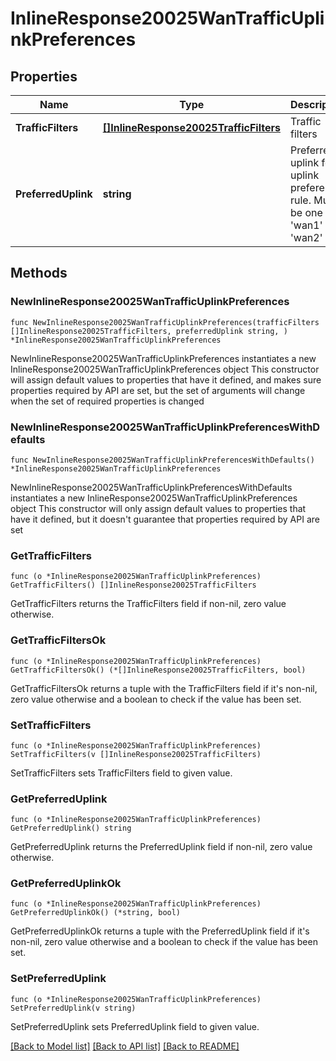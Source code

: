 # InlineResponse20025WanTrafficUplinkPreferences

## Properties

Name | Type | Description | Notes
------------ | ------------- | ------------- | -------------
**TrafficFilters** | [**[]InlineResponse20025TrafficFilters**](InlineResponse20025TrafficFilters.md) | Traffic filters | 
**PreferredUplink** | **string** | Preferred uplink for uplink preference rule. Must be one of: &#39;wan1&#39; or &#39;wan2&#39; | 

## Methods

### NewInlineResponse20025WanTrafficUplinkPreferences

`func NewInlineResponse20025WanTrafficUplinkPreferences(trafficFilters []InlineResponse20025TrafficFilters, preferredUplink string, ) *InlineResponse20025WanTrafficUplinkPreferences`

NewInlineResponse20025WanTrafficUplinkPreferences instantiates a new InlineResponse20025WanTrafficUplinkPreferences object
This constructor will assign default values to properties that have it defined,
and makes sure properties required by API are set, but the set of arguments
will change when the set of required properties is changed

### NewInlineResponse20025WanTrafficUplinkPreferencesWithDefaults

`func NewInlineResponse20025WanTrafficUplinkPreferencesWithDefaults() *InlineResponse20025WanTrafficUplinkPreferences`

NewInlineResponse20025WanTrafficUplinkPreferencesWithDefaults instantiates a new InlineResponse20025WanTrafficUplinkPreferences object
This constructor will only assign default values to properties that have it defined,
but it doesn't guarantee that properties required by API are set

### GetTrafficFilters

`func (o *InlineResponse20025WanTrafficUplinkPreferences) GetTrafficFilters() []InlineResponse20025TrafficFilters`

GetTrafficFilters returns the TrafficFilters field if non-nil, zero value otherwise.

### GetTrafficFiltersOk

`func (o *InlineResponse20025WanTrafficUplinkPreferences) GetTrafficFiltersOk() (*[]InlineResponse20025TrafficFilters, bool)`

GetTrafficFiltersOk returns a tuple with the TrafficFilters field if it's non-nil, zero value otherwise
and a boolean to check if the value has been set.

### SetTrafficFilters

`func (o *InlineResponse20025WanTrafficUplinkPreferences) SetTrafficFilters(v []InlineResponse20025TrafficFilters)`

SetTrafficFilters sets TrafficFilters field to given value.


### GetPreferredUplink

`func (o *InlineResponse20025WanTrafficUplinkPreferences) GetPreferredUplink() string`

GetPreferredUplink returns the PreferredUplink field if non-nil, zero value otherwise.

### GetPreferredUplinkOk

`func (o *InlineResponse20025WanTrafficUplinkPreferences) GetPreferredUplinkOk() (*string, bool)`

GetPreferredUplinkOk returns a tuple with the PreferredUplink field if it's non-nil, zero value otherwise
and a boolean to check if the value has been set.

### SetPreferredUplink

`func (o *InlineResponse20025WanTrafficUplinkPreferences) SetPreferredUplink(v string)`

SetPreferredUplink sets PreferredUplink field to given value.



[[Back to Model list]](../README.md#documentation-for-models) [[Back to API list]](../README.md#documentation-for-api-endpoints) [[Back to README]](../README.md)


